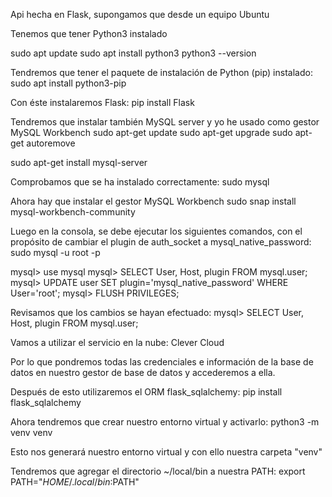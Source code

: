 Api hecha en Flask, supongamos que desde un equipo Ubuntu

Tenemos que tener Python3 instalado

sudo apt update
sudo apt install python3
python3 --version

Tendremos que tener el paquete de instalación de Python (pip) instalado:
sudo apt install python3-pip

Con éste instalaremos Flask:
pip install Flask

Tendremos que instalar también MySQL server y yo he usado como gestor MySQL Workbench
sudo apt-get update
sudo apt-get upgrade
sudo apt-get autoremove

sudo apt-get install mysql-server

Comprobamos que se ha instalado correctamente:
sudo mysql

Ahora hay que instalar el gestor MySQL Workbench
sudo snap install mysql-workbench-community

Luego en la consola, se debe ejecutar los siguientes comandos, con el propósito de cambiar el plugin de auth_socket a mysql_native_password:
sudo mysql -u root -p

mysql> use mysql
mysql> SELECT User, Host, plugin FROM mysql.user;
mysql> UPDATE user SET plugin='mysql_native_password' WHERE User='root';
mysql> FLUSH PRIVILEGES;

Revisamos que los cambios se hayan efectuado:
mysql> SELECT User, Host, plugin FROM mysql.user;


Vamos a utilizar el servicio en la nube:
Clever Cloud

Por lo que pondremos todas las credenciales e información de la base de datos en nuestro gestor de base de datos y accederemos a ella.

Después de esto utilizaremos el ORM flask_sqlalchemy:
pip install flask_sqlalchemy


Ahora tendremos que crear nuestro entorno virtual y activarlo:
python3 -m venv venv

Esto nos generará nuestro entorno virtual y con ello nuestra carpeta "venv"

Tendremos que agregar el directorio ~/local/bin a nuestra PATH:
export PATH="$HOME/.local/bin:$PATH"


